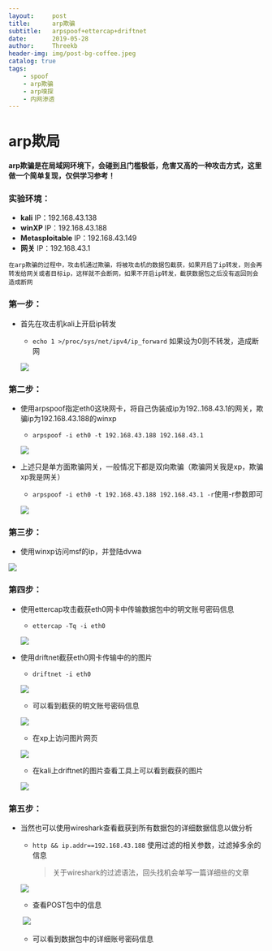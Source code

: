```yaml
---
layout:     post
title:      arp欺骗
subtitle:   arpspoof+ettercap+driftnet
date:       2019-05-28
author:     Threekb
header-img: img/post-bg-coffee.jpeg
catalog: true
tags:
    - spoof
    - arp欺骗
    - arp嗅探
    - 内网渗透
---
```


# arp欺局

**arp欺骗是在局域网环境下，会碰到且门槛极低，危害又高的一种攻击方式，这里做一个简单复现，仅供学习参考！**

### 实验环境：

* **kali**  IP：192.168.43.138
* **winXP** IP：192.168.43.188
* **Metasploitable**  IP：192.168.43.149
* **网关**  IP：192.168.43.1

`在arp欺骗的过程中，攻击机通过欺骗，将被攻击机的数据包截获，如果开启了ip转发，则会再转发给网关或者目标ip，这样就不会断网，如果不开启ip转发，截获数据包之后没有返回则会造成断网`

### 第一步：

* 首先在攻击机kali上开启ip转发

  * `echo 1 >/proc/sys/net/ipv4/ip_forward` 如果设为0则不转发，造成断网

  ![](https://threekb-1259310634.cos.ap-beijing.myqcloud.com/blog/20190526224838.png)

### 第二步：

* 使用arpspoof指定eth0这块网卡，将自己伪装成ip为192..168.43.1的网关，欺骗ip为192.168.43.188的winxp

  * `arpspoof -i eth0 -t 192.168.43.188 192.168.43.1`

  ![](https://threekb-1259310634.cos.ap-beijing.myqcloud.com/blog/20190526225327.png)

* 上述只是单方面欺骗网关，一般情况下都是双向欺骗（欺骗网关我是xp，欺骗xp我是网关）

  * `arpspoof -i eth0 -t 192.168.43.188 192.168.43.1 -r`使用-r参数即可

  ![](https://threekb-1259310634.cos.ap-beijing.myqcloud.com/blog/20190526225550.png)

### 第三步：

* 使用winxp访问msf的ip，并登陆dvwa

![](https://threekb-1259310634.cos.ap-beijing.myqcloud.com/blog/20190526225646.png)

### 第四步：

* 使用ettercap攻击截获eth0网卡中传输数据包中的明文账号密码信息

  * `ettercap -Tq -i eth0`

  ![](https://threekb-1259310634.cos.ap-beijing.myqcloud.com/blog/20190526225856.png)

* 使用driftnet截获eth0网卡传输中的的图片

  * `driftnet -i eth0`

  ![](https://threekb-1259310634.cos.ap-beijing.myqcloud.com/blog/20190526230038.png)

  * 可以看到截获的明文账号密码信息

  ![](https://threekb-1259310634.cos.ap-beijing.myqcloud.com/blog/20190526230355.png)

  

  * 在xp上访问图片网页

  ![](https://threekb-1259310634.cos.ap-beijing.myqcloud.com/blog/20190526230052.png)

  * 在kali上driftnet的图片查看工具上可以看到截获的图片

  ![](https://threekb-1259310634.cos.ap-beijing.myqcloud.com/blog/20190526230220.png)

### 第五步：

* 当然也可以使用wireshark查看截获到所有数据包的详细数据信息以做分析

  * `http && ip.addr==192.168.43.188` 使用过滤的相关参数，过滤掉多余的信息

    > 关于wireshark的过滤语法，回头找机会单写一篇详细些的文章

  ![](https://threekb-1259310634.cos.ap-beijing.myqcloud.com/blog/20190526230751.png)

  * 查看POST包中的信息

  ​              ![](https://threekb-1259310634.cos.ap-beijing.myqcloud.com/blog/20190526230917.png)

  * 可以看到数据包中的详细账号密码信息

